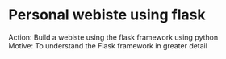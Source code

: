 # Personal webiste using flask

Action: Build a webiste using the flask framework using python  
Motive: To understand the Flask framework in greater detail  

